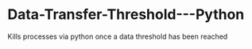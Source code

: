 # Data-Transfer-Threshold---Python
Kills processes via python once a data threshold has been reached
